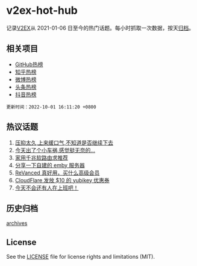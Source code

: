 # v2ex-hot-hub

 记录[V2EX](https://www.v2ex.com/)从 2021-01-06 日至今的热门话题。每小时抓取一次数据，按天[归档](archives)。
 
 ## 相关项目

- [GitHub热榜](https://github.com/snaildev/github-hot-hub)
- [知乎热榜](https://github.com/snaildev/zhihu-hot-hub)
- [微博热榜](https://github.com/snaildev/weibo-hot-hub)
- [头条热榜](https://github.com/snaildev/toutiao-hot-hub)
- [抖音热榜](https://github.com/snaildev/douyin-hot-hub)


 `更新时间：2022-10-01 16:11:20 +0800`

## 热议话题

1. [压抑太久,上来缓口气,不知道是否继续下去](https://www.v2ex.com/t/884090)
1. [今天出了个小车祸,感觉挺无奈的...](https://www.v2ex.com/t/884077)
1. [家用千兆软路由求推荐](https://www.v2ex.com/t/884107)
1. [分享一下自建的 emby 服务器](https://www.v2ex.com/t/884075)
1. [ReVanced 真好用，买什么高级会员](https://www.v2ex.com/t/884175)
1. [CloudFlare 发放 $10 的 yubikey 优惠券](https://www.v2ex.com/t/884118)
1. [今天不会还有人在上班吧！](https://www.v2ex.com/t/884171)

## 历史归档

[archives](archives)

## License

See the [LICENSE](LICENSE) file for license rights and limitations (MIT).
